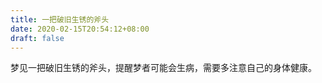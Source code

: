 ```yaml
---
title: 一把破旧生锈的斧头
date: 2020-02-15T20:54:12+08:00
draft: false
---
```


梦见一把破旧生锈的斧头，提醒梦者可能会生病，需要多注意自己的身体健康。


